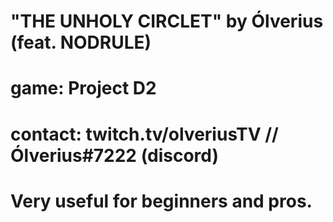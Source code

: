 # "THE UNHOLY CIRCLET" by Ólverius (feat. NODRULE)
# game: Project D2
# contact: twitch.tv/olveriusTV // Ólverius#7222 (discord)
# Very useful for beginners and pros.

